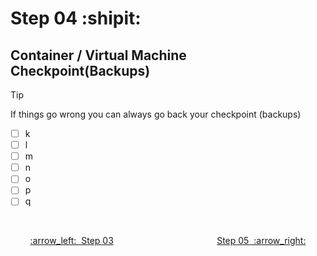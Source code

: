 # Step 04 :shipit:
## Container / Virtual Machine Checkpoint(Backups)

> [!TIP]
> If things go wrong you can always go back your checkpoint (backups)

- [ ] k
- [ ] l
- [ ] m
- [ ] n
- [ ] o
- [ ] p
- [ ] q
<br>

<p align="center"> <a href="Step_03.md">:arrow_left:&nbsp;&nbsp;Step 03</a> &nbsp;&nbsp;&nbsp;&nbsp;&nbsp;&nbsp;&nbsp;&nbsp;&nbsp;&nbsp;&nbsp;&nbsp;&nbsp;&nbsp;&nbsp;&nbsp;&nbsp;&nbsp;&nbsp;&nbsp;&nbsp;&nbsp;&nbsp;&nbsp;&nbsp;&nbsp;&nbsp;&nbsp;&nbsp;&nbsp;&nbsp;&nbsp;&nbsp;&nbsp;&nbsp;&nbsp;&nbsp;&nbsp;&nbsp;&nbsp;  <a href="Step_05.md">Step 05&nbsp; :arrow_right:</a></p>
